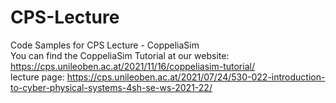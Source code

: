 # CPS-Lecture
Code Samples for CPS Lecture - CoppeliaSim <br />
You can find the CoppeliaSim Tutorial at our website: <br />
https://cps.unileoben.ac.at/2021/11/16/coppeliasim-tutorial/ <br />
lecture page: https://cps.unileoben.ac.at/2021/07/24/530-022-introduction-to-cyber-physical-systems-4sh-se-ws-2021-22/
